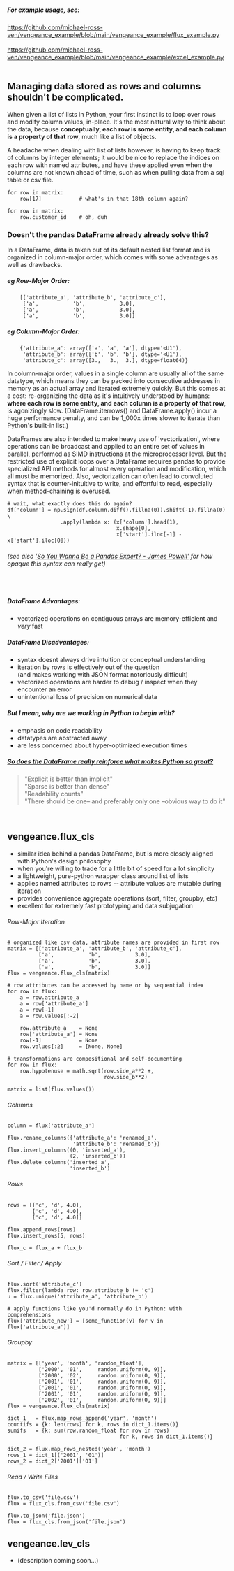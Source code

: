 ##### For example usage, see:
https://github.com/michael-ross-ven/vengeance_example/blob/main/vengeance_example/flux_example.py
<br/>
<br/>
https://github.com/michael-ross-ven/vengeance_example/blob/main/vengeance_example/excel_example.py
<br/>
<br/>

## Managing data stored as rows and columns shouldn't be complicated.

When given a list of lists in Python, your first instinct is to loop over rows and modify column values, in-place. It's the most 
natural way to think about the data, because **conceptually, each row is some entity, and each column is a property of that row**, 
much like a list of objects.

A headache when dealing with list of lists however, is having to keep track of columns by integer elements; it would be nice to 
replace the indices on each row with named attributes, and have these applied even when the columns are not known ahead of time, 
such as when pulling data from a sql table or csv file.

    for row in matrix:
        row[17]            # what's in that 18th column again?

    for row in matrix:
        row.customer_id    # oh, duh


### Doesn't the pandas DataFrame already already solve this?
In a DataFrame, data is taken out of its default nested list format and is organized in column-major order, which comes with some 
advantages as well as drawbacks.

##### eg Row-Major Order:
        
        [['attribute_a', 'attribute_b', 'attribute_c'],
         ['a',           'b',           3.0],
         ['a',           'b',           3.0],
         ['a',           'b',           3.0]]

##### eg Column-Major Order:
        
        {'attribute_a': array(['a', 'a', 'a'], dtype='<U1'),
         'attribute_b': array(['b', 'b', 'b'], dtype='<U1'),
         'attribute_c': array([3.,   3.,  3.], dtype=float64)}


In column-major order, values in a single column are usually all of the same datatype, which means they can be packed into 
consecutive addresses in memory as an actual array and iterated extremely quickly. But this comes at a cost: re-organizing the
data as it's intuitively understood by humans: **where each row is some entity, and each column is a property of that row**, 
is agonizingly slow. (DataFrame.iterrows() and DataFrame.apply() incur a huge performance penalty, and can be 1_000x times 
slower to iterate than Python's built-in list.)

DataFrames are also intended to make heavy use of 'vectorization', where operations can be broadcast and applied to an entire set 
of values in parallel, performed as SIMD instructions at the microprocessor level. But the restricted use of explicit loops over 
a DataFrame requires pandas to provide specialized API methods for almost every operation and modification, which all must be memorized. 
Also, vectorization can often lead to convoluted syntax that is counter-inituitive to write, and effortful to read, especially when 
method-chaining is overused.

    # wait, what exactly does this do again?
    df['column'] = np.sign(df.column.diff().fillna(0)).shift(-1).fillna(0) \
                     .apply(lambda x: (x['column'].head(1),
                                       x.shape[0],
                                       x['start'].iloc[-1] - x['start'].iloc[0]))

###### (see also ['So You Wanna Be a Pandas Expert? - James Powell'](https://youtu.be/pjq3QOxl9Ok) for how opaque this syntax can really get)

<br/>


##### DataFrame Advantages:
* vectorized operations on contiguous arrays are memory-efficient and *very* fast

##### DataFrame Disadvantages:
* syntax doesnt always drive intuition or conceptual understanding
* iteration by rows is effectively out of the question \
  (and makes working with JSON format notoriously difficult)
* vectorized operations are harder to debug / inspect when they encounter an error
* unintentional loss of precision on numerical data

##### But I mean, why are we working in Python to begin with?
* emphasis on code readability
* datatypes are abstracted away
* are less concerned about hyper-optimized execution times

##### [So does the DataFrame really reinforce what makes Python so great?](https://en.wikipedia.org/wiki/Zen_of_Python)
>"Explicit is better than implicit" \
"Sparse is better than dense" \
"Readability counts" \
"There should be one– and preferably only one –obvious way to do it"
>

<br/>


## vengeance.flux_cls
* similar idea behind a pandas DataFrame, but is more closely aligned with Python's design philosophy
* when you're willing to trade for a little bit of speed for a lot simplicity
* a lightweight, pure-python wrapper class around list of lists
* applies named attributes to rows -- attribute values are mutable during iteration
* provides convenience aggregate operations (sort, filter, groupby, etc)
* excellent for extremely fast prototyping and data subjugation

###### Row-Major Iteration
    
    # organized like csv data, attribute names are provided in first row
    matrix = [['attribute_a', 'attribute_b', 'attribute_c'],
              ['a',           'b',           3.0],
              ['a',           'b',           3.0],
              ['a',           'b',           3.0]]
    flux = vengeance.flux_cls(matrix)

    # row attributes can be accessed by name or by sequential index
    for row in flux:
        a = row.attribute_a
        a = row['attribute_a']
        a = row[-1]
        a = row.values[:-2]

        row.attribute_a    = None
        row['attribute_a'] = None
        row[-1]            = None
        row.values[:2]     = [None, None]

    # transformations are compositional and self-documenting
    for row in flux:
        row.hypotenuse = math.sqrt(row.side_a**2 +,
                                   row.side_b**2)

    matrix = list(flux.values())


###### Columns
    column = flux['attribute_a']

    flux.rename_columns({'attribute_a': 'renamed_a',
                         'attribute_b': 'renamed_b'})
    flux.insert_columns((0, 'inserted_a'),
                        (2, 'inserted_b'))
    flux.delete_columns('inserted_a',
                        'inserted_b')


###### Rows
    rows = [['c', 'd', 4.0],
            ['c', 'd', 4.0],
            ['c', 'd', 4.0]]

    flux.append_rows(rows)
    flux.insert_rows(5, rows)

    flux_c = flux_a + flux_b


###### Sort / Filter / Apply
    flux.sort('attribute_c')
    flux.filter(lambda row: row.attribute_b != 'c')
    u = flux.unique('attribute_a', 'attribute_b')

    # apply functions like you'd normally do in Python: with comprehensions
    flux['attribute_new'] = [some_function(v) for v in flux['attribute_a']]


###### Groupby
    matrix = [['year', 'month', 'random_float'],
              ['2000', '01',     random.uniform(0, 9)],
              ['2000', '02',     random.uniform(0, 9)],
              ['2001', '01',     random.uniform(0, 9)],
              ['2001', '01',     random.uniform(0, 9)],
              ['2001', '01',     random.uniform(0, 9)],
              ['2002', '01',     random.uniform(0, 9)]]
    flux = vengeance.flux_cls(matrix)

    dict_1   = flux.map_rows_append('year', 'month')
    countifs = {k: len(rows) for k, rows in dict_1.items()}
    sumifs   = {k: sum(row.random_float for row in rows)
                                        for k, rows in dict_1.items()}

    dict_2 = flux.map_rows_nested('year', 'month')
    rows_1 = dict_1[('2001', '01')]
    rows_2 = dict_2['2001']['01']


###### Read / Write Files
    flux.to_csv('file.csv')
    flux = flux_cls.from_csv('file.csv')

    flux.to_json('file.json')
    flux = flux_cls.from_json('file.json')


## vengeance.lev_cls
* (description coming soon...)

